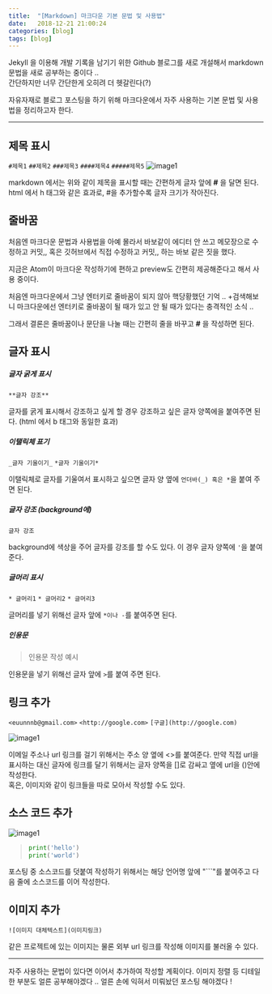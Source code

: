 ```yaml
---
title:  "[Markdown] 마크다운 기본 문법 및 사용법"
date:   2018-12-21 21:00:24
categories: [blog]
tags: [blog]
---
```



Jekyll 을 이용해 개발 기록을 남기기 위한 Github 블로그를 새로 개설해서 markdown 문법을 새로 공부하는 중이다 ..  
간단하지만 너무 간단한게 오히려 더 헷갈린다(?)  

자유자재로 블로그 포스팅을 하기 위해 마크다운에서 자주 사용하는 기본 문법 및 사용법을 정리하고자 한다.  



---
## 제목 표시


`#제목1`
`##제목2`
`###제목3`
`####제목4`
`#####제목5`
![image1](http://eun-bi.github.io/images/posting/1221_2.PNG)

markdown 에서는 위와 같이 제목을 표시할 때는 간편하게 글자 앞에 **#** 을 달면 된다.
html 에서 h 태그와 같은 효과로, #을 추가할수록 글자 크기가 작아진다.  



## 줄바꿈  

처음엔 마크다운 문법과 사용법을 아예 몰라서 바보같이 에디터 안 쓰고 메모장으로 수정하고 커밋,, 혹은 깃허브에서 직접 수정하고 커밋,, 하는 바보 같은 짓을 했다.

지금은 Atom이 마크다운 작성하기에 편하고 preview도 간편히 제공해준다고 해서 사용 중이다.

처음엔 마크다운에서 그냥 엔터키로 줄바꿈이 되지 않아 핵당황했던 기억 ..
+검색해보니 마크다운에선 엔터키로 줄바꿈이 될 때가 있고 안 될 때가 있다는 충격적인 소식 ..

그래서 결론은 줄바꿈이나 문단을 나눌 때는 간편히 줄을 바꾸고 **#** 을 작성하면 된다.



## 글자 표시  

##### 글자 굵게 표시
`**글자 강조**`

글자를 굵게 표시해서 강조하고 싶게 할 경우 강조하고 싶은 글자 양쪽에을 붙여주면 된다. (html 에서 b 태그와 동일한 효과)


##### 이탤릭체 표기
`_글자 기울이기_`
`*글자 기울이기*`

이탤릭체로 글자를 기울여서 표시하고 싶으면 글자 양 옆에 `언더바(_) 혹은 *`을 붙여 주면 된다.


##### 글자 강조 (background에)
``글자 강조``

background에 색상을 주어 글자를 강조를 할 수도 있다. 이 경우 글자 양쪽에 `'`을 붙여준다.


##### 글머리 표시
`* 글머리1`
`* 글머리2`
`* 글머리3`

글머리를 넣기 위해선 글자 앞에 `*이나 -`를 붙여주면 된다.


##### 인용문
> 인용문 작성 예시

인용문을 넣기 위해선 글자 앞에 `>`를 붙여 주면 된다.


## 링크 추가
`<euunnnb@gmail.com>`
`<http://google.com>`
`[구글](http://google.com)`

![image1](http://eun-bi.github.io/images/posting/1221_4.PNG)

이메일 주소나 url 링크를 걸기 위해서는 주소 양 옆에 <>를 붙여준다.
만약 직접 url을 표시하는 대신 글자에 링크를 달기 위해서는 글자 양쪽을 []로 감싸고 옆에 url을 ()안에 작성한다.  
혹은, 이미지와 같이 링크들을 따로 모아서 작성할 수도 있다.

## 소스 코드 추가
![image1](http://eun-bi.github.io/images/posting/1221_5.PNG)
>```python
>print('hello')
>print('world')


포스팅 중 소스코드를 덧붙여 작성하기 위해서는
해당 언어명 앞에 "```"를 붙여주고 다음 줄에 소스코드를 이어 작성한다.


## 이미지 추가
`![이미지 대체텍스트](이미지링크)`

같은 프로젝트에 있는 이미지는 물론 외부 url 링크를 작성해 이미지를 불러올 수 있다.


---

자주 사용하는 문법이 있다면 이어서 추가하여 작성할 계획이다.
이미지 정렬 등 디테일한 부분도 얼른 공부해야겠다 ..
얼른 손에 익혀서 미뤄놨던 포스팅 해야겠다 !
